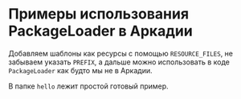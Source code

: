 # Примеры использования PackageLoader в Аркадии

Добавляем шаблоны как ресурсы с помощью `RESOURCE_FILES`, не забываем указать `PREFIX`, а дальше можно использовать в коде `PackageLoader` как будто мы не в Аркадии.

В папке `hello` лежит простой готовый пример.
